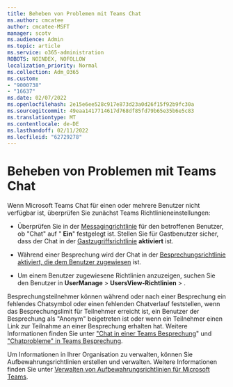 ```yaml
---
title: Beheben von Problemen mit Teams Chat
ms.author: cmcatee
author: cmcatee-MSFT
manager: scotv
ms.audience: Admin
ms.topic: article
ms.service: o365-administration
ROBOTS: NOINDEX, NOFOLLOW
localization_priority: Normal
ms.collection: Adm_O365
ms.custom:
- "9000738"
- "16637"
ms.date: 02/07/2022
ms.openlocfilehash: 2e15e6ee528c917e873d23a0d26f15f92b9fc30a
ms.sourcegitcommit: 49eaa1417714617d768df85fd79b65e35b6e5c83
ms.translationtype: MT
ms.contentlocale: de-DE
ms.lasthandoff: 02/11/2022
ms.locfileid: "62729278"
---
```

# <a name="resolve-issues-with-teams-chat"></a>Beheben von Problemen mit Teams Chat

Wenn Microsoft Teams Chat für einen oder mehrere Benutzer nicht verfügbar ist, überprüfen Sie zunächst Teams Richtlinieneinstellungen:

- Überprüfen Sie in der [Messagingrichtlinie](https://admin.teams.microsoft.com/policies/messaging) für den betroffenen Benutzer, ob "Chat" auf " **Ein**" festgelegt ist. Stellen Sie für Gastbenutzer sicher, dass der Chat in der [Gastzugriffsrichtlinie](https://admin.teams.microsoft.com/company-wide-settings/guest-configuration) **aktiviert** ist.

- Während einer Besprechung wird der Chat in der [Besprechungsrichtlinie aktiviert, die dem Benutzer zugewiesen](https://admin.teams.microsoft.com/policies/meetings) ist.

- Um einem Benutzer zugewiesene Richtlinien anzuzeigen, suchen Sie den Benutzer in **UserManage** >  **UsersView-Richtlinien**[](https://admin.teams.microsoft.com/users) > .

Besprechungsteilnehmer können während oder nach einer Besprechung ein fehlendes Chatsymbol oder einen fehlenden Chatverlauf feststellen, wenn das Besprechungslimit für Teilnehmer erreicht ist, ein Benutzer der Besprechung als "Anonym" beigetreten ist oder wenn ein Teilnehmer einen Link zur Teilnahme an einer Besprechung erhalten hat. Weitere Informationen finden Sie unter ["Chat in einer Teams Besprechung](https://support.microsoft.com/office/chat-in-a-teams-meeting-64e2cb91-8a11-4781-94ea-fbb23f2b922f)" und ["Chatprobleme" in Teams Besprechung](https://docs.microsoft.com/microsoftteams/troubleshoot/meetings/meeting-chat-issues).

Um Informationen in Ihrer Organisation zu verwalten, können Sie Aufbewahrungsrichtlinien erstellen und verwalten. Weitere Informationen finden Sie unter [Verwalten von Aufbewahrungsrichtlinien für Microsoft Teams](https://docs.microsoft.com/microsoftteams/retention-policies).
